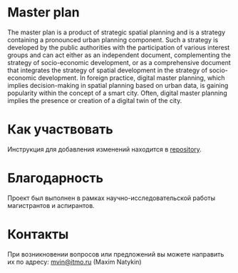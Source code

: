 # Master plan
The master plan is a product of strategic spatial planning and is a strategy containing a pronounced urban planning component. Such a strategy is developed by the public authorities with the participation of various interest groups and can act either as an independent document, complementing the strategy of socio-economic development, or as a comprehensive document that integrates the strategy of spatial development in the strategy of socio-economic development. In foreign practice, digital master planning, which implies decision-making in spatial planning based on urban data, is gaining popularity within the concept of a smart city. Often, digital master planning implies the presence or creation of a digital twin of the city.

Как участвовать
==================

Инструкция для добавления изменений находится в  [repository][1].

[1]: https://github.com/iduprojects/masterplanning/blob/main/CONTRIBUTING.md

Благодарность
==============
Проект был выполнен в рамках научно-исследовательской работы магистрантов и аспирантов.

Контакты
==============
При возникновении вопросов или предложений вы можете направить их по адресу: mvin@itmo.ru (Maxim Natykin)
